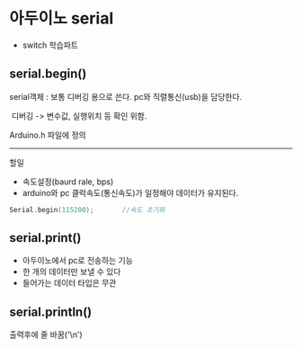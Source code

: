 # 아두이노 serial

- switch 학습파트 

## serial.begin()

serial객체 : 보통 디버깅 용으로 쓴다. pc와 직렬통신(usb)을 담당한다.

​					디버깅 -> 변수값, 실행위치 등 확인 위함.

Arduino.h 파일에 정의

---

할일

- 속도설정(baurd rale, bps)
- arduino와 pc 클럭속도(통신속도)가 일정해야 데이터가 유지된다.  

~~~ c++
Serial.begin(115200);  		//속도 초기화
~~~

## serial.print()

- 아두이노에서 pc로 전송하는 기능
- 한 개의 데이터만 보낼 수 있다
- 들어가는 데이터 타입은 무관

## serial.println()

출력후에 줄 바꿈('\n')





